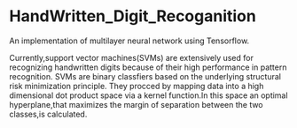 # HandWritten_Digit_Recoganition
An implementation of multilayer neural network using Tensorflow. 


Currently,support vector machines(SVMs) are extensively used for recognizing handwritten digits because of their high performance in pattern recognition. SVMs are binary classfiers based on the underlying structural risk minimization
principle. They procced by mapping data into a high dimensional dot product space via a kernel function.In this space an optimal hyperplane,that maximizes the margin of separation between the two classes,is calculated.